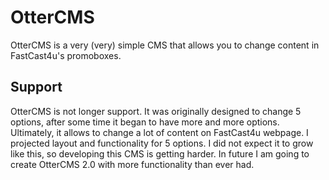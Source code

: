 # OtterCMS
OtterCMS is a very (very) simple CMS that allows you to change content in FastCast4u's promoboxes.

## Support

OtterCMS is not longer support. It was originally designed to change 5 options, after some time it began to have more and more options. Ultimately, it allows to change a lot of content on FastCast4u webpage. I projected layout and functionality for 5 options. I did not expect it to grow like this, so developing this CMS is getting harder. In future I am going to create OtterCMS 2.0 with more functionality than ever had.
